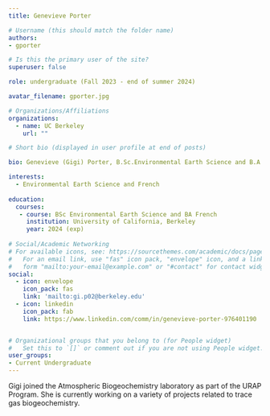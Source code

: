 ```yaml
---
title: Genevieve Porter

# Username (this should match the folder name)
authors:
- gporter

# Is this the primary user of the site?
superuser: false

role: undergraduate (Fall 2023 - end of summer 2024)

avatar_filename: gporter.jpg

# Organizations/Affiliations
organizations:
  - name: UC Berkeley
    url: ""

# Short bio (displayed in user profile at end of posts)

bio: Genevieve (Gigi) Porter, B.Sc.Environmental Earth Science and B.A. French (exp 2024), University of California at Berkeley. URAP researcher in Atmospheric Biogeochemistry Lab (Sept 2023- present).   

interests:
  - Environmental Earth Science and French
  
education:
  courses:
   - course: BSc Environmental Earth Science and BA French
     institution: University of California, Berkeley
     year: 2024 (exp)
      
# Social/Academic Networking
# For available icons, see: https://sourcethemes.com/academic/docs/page-builder/#icons
#   For an email link, use "fas" icon pack, "envelope" icon, and a link in the
#   form "mailto:your-email@example.com" or "#contact" for contact widget.
social:
  - icon: envelope
    icon_pack: fas
    link: 'mailto:gi.p02@berkeley.edu'
  - icon: linkedin
    icon_pack: fab
    link: https://www.linkedin.com/comm/in/genevieve-porter-976401190


# Organizational groups that you belong to (for People widget)
#   Set this to `[]` or comment out if you are not using People widget.
user_groups:
- Current Undergraduate
---
```


Gigi joined the Atmospheric Biogeochemistry laboratory as part of the URAP Program. She is currently working on a variety of projects related to trace gas biogeochemistry.  
